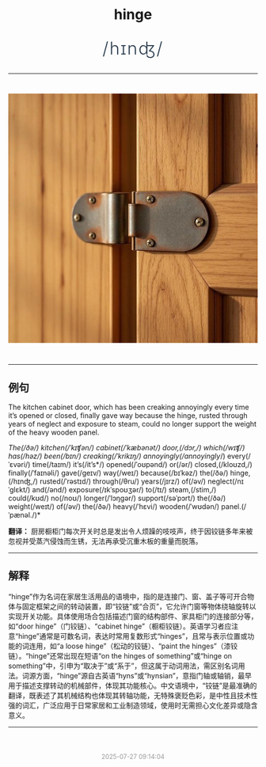 <div align="center">

# hinge

<div style="margin: 30px 0;">
<h1 style="font-size: 2.5em; font-weight: 300; letter-spacing: 2px; margin: 0; color: #2c3e50;">
/hɪnʤ/
</h1>
</div>

</div>

---

<div align="center" style="margin: 40px 0;">

![hinge](images/hinge.png)

</div>

---

## 例句

The kitchen cabinet door, which has been creaking annoyingly every time it’s opened or closed, finally gave way because the hinge, rusted through years of neglect and exposure to steam, could no longer support the weight of the heavy wooden panel.

*The(/ðə/) kitchen(/ˈkɪʧən/) cabinet(/ˈkæbənət/) door,(/dɔr,/) which(/wɪʧ/) has(/həz/) been(/bɪn/) creaking(/ˈkrikɪŋ/) annoyingly(/annoyingly*/) every(/ˈɛvəri/) time(/taɪm/) it’s(/it’s*/) opened(/ˈoʊpənd/) or(/ər/) closed,(/kloʊzd,/) finally(/ˈfaɪnəli/) gave(/geɪv/) way(/weɪ/) because(/bɪˈkəz/) the(/ðə/) hinge,(/hɪnʤ,/) rusted(/ˈrəstɪd/) through(/θru/) years(/jɪrz/) of(/əv/) neglect(/nɪˈglɛkt/) and(/ənd/) exposure(/ɪkˈspoʊʒər/) to(/tɪ/) steam,(/stim,/) could(/kʊd/) no(/noʊ/) longer(/ˈlɔŋgər/) support(/səˈpɔrt/) the(/ðə/) weight(/weɪt/) of(/əv/) the(/ðə/) heavy(/ˈhɛvi/) wooden(/ˈwʊdən/) panel.(/ˈpænəl./)*

**翻译：** 厨房橱柜门每次开关时总是发出令人烦躁的吱吱声，终于因铰链多年来被忽视并受蒸汽侵蚀而生锈，无法再承受沉重木板的重量而脱落。

---

## 解释

“hinge”作为名词在家居生活用品的语境中，指的是连接门、窗、盖子等可开合物体与固定框架之间的转动装置，即“铰链”或“合页”，它允许门窗等物体绕轴旋转以实现开关功能。具体使用场合包括描述门窗的结构部件、家具柜门的连接部分等，如“door hinge”（门铰链）、“cabinet hinge”（橱柜铰链）。英语学习者应注意“hinge”通常是可数名词，表达时常用复数形式“hinges”，且常与表示位置或功能的词连用，如“a loose hinge”（松动的铰链）、“paint the hinges”（漆铰链）。“hinge”还常出现在短语“on the hinges of something”或“hinge on something”中，引申为“取决于”或“系于”，但这属于动词用法，需区别名词用法。词源方面，“hinge”源自古英语“hyns”或“hynsian”，意指门轴或轴销，最早用于描述支撑转动的机械部件，体现其功能核心。中文语境中，“铰链”是最准确的翻译，既表述了其机械结构也体现其转轴功能，无特殊褒贬色彩，是中性且技术性强的词汇，广泛应用于日常家居和工业制造领域，使用时无需担心文化差异或隐含意义。


---

<div align="center" style="margin-top: 50px;">
<small style="color: #999; font-size: 0.9em;">2025-07-27 09:14:04</small>
</div>
